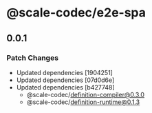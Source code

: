 # @scale-codec/e2e-spa

## 0.0.1
### Patch Changes

- Updated dependencies [1904251]
- Updated dependencies [07d0d6e]
- Updated dependencies [b427748]
  - @scale-codec/definition-compiler@0.3.0
  - @scale-codec/definition-runtime@0.1.3
